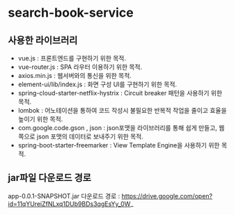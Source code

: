 # search-book-service

## 사용한 라이브러리
- vue.js : 프론트엔드를 구현하기 위한 목적.
- vue-router.js : SPA 라우터 이용하기 위한 목적.
- axios.min.js : 웹서버와의 통신을 위한 목적.
- element-ui/lib/index.js : 화면 구성 UI를 구현하기 위한 목적.
- spring-cloud-starter-netflix-hystrix : Circuit breaker 패턴을 사용하기 위한 목적.
- lombok : 어노테이션을 통하여 코드 작성시 불필요한 반복적 작업을 줄이고 효율을 높이기 위한 목적.
- com.google.code.gson , json : json포맷을 라이브러리를 통해 쉽게 만들고, 웹쪽으로 json 포맷의 데이터로 보내주기 위한 목적.
- spring-boot-starter-freemarker : View Template Engine을 사용하기 위한 목적.

## jar파일 다운로드 경로
app-0.0.1-SNAPSHOT.jar 다운로드 경로 : https://drive.google.com/open?id=11qYUreiZfNLxq1DUb9BDs3qgEsYy_0W_
